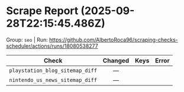 # Scrape Report (2025-09-28T22:15:45.486Z)

Group: `seo`  |  Run: https://github.com/AlbertoRoca96/scraping-checks-scheduler/actions/runs/18080538277

| Check | Changed | Keys | Error |
|---|:---:|:--|:--|
| `playstation_blog_sitemap_diff` | — |  |  |
| `nintendo_us_news_sitemap_diff` | — |  |  |

